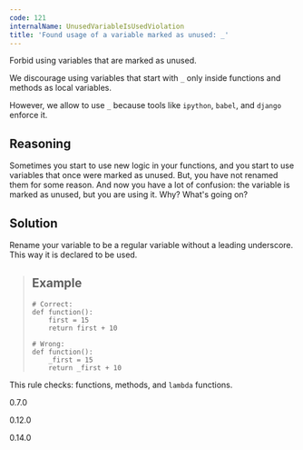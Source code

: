 ```yaml
---
code: 121
internalName: UnusedVariableIsUsedViolation
title: 'Found usage of a variable marked as unused: _'
---
```


Forbid using variables that are marked as unused.

We discourage using variables that start with `_` only inside functions
and methods as local variables.

However, we allow to use `_` because tools like `ipython`, `babel`, and
`django` enforce it.

## Reasoning
Sometimes you start to use new logic in your functions, and you
start to use variables that once were marked as unused. But, you
have not renamed them for some reason. And now you have a lot of
confusion: the variable is marked as unused, but you are using it.
Why? What's going on?

## Solution
Rename your variable to be a regular variable without a leading
underscore. This way it is declared to be used.

> ## Example
> 
>     # Correct:
>     def function():
>         first = 15
>         return first + 10
>     
>     # Wrong:
>     def function():
>         _first = 15
>         return _first + 10

This rule checks: functions, methods, and `lambda` functions.

<div class="versionadded">

0.7.0

</div>

<div class="versionchanged">

0.12.0

</div>

<div class="versionchanged">

0.14.0

</div>